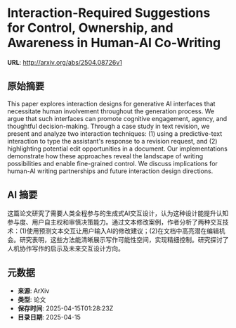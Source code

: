 # Interaction-Required Suggestions for Control, Ownership, and Awareness in Human-AI Co-Writing

**URL**: http://arxiv.org/abs/2504.08726v1

## 原始摘要

This paper explores interaction designs for generative AI interfaces that
necessitate human involvement throughout the generation process. We argue that
such interfaces can promote cognitive engagement, agency, and thoughtful
decision-making. Through a case study in text revision, we present and analyze
two interaction techniques: (1) using a predictive-text interaction to type the
assistant's response to a revision request, and (2) highlighting potential edit
opportunities in a document. Our implementations demonstrate how these
approaches reveal the landscape of writing possibilities and enable
fine-grained control. We discuss implications for human-AI writing partnerships
and future interaction design directions.


## AI 摘要

这篇论文研究了需要人类全程参与的生成式AI交互设计，认为这种设计能提升认知参与度、用户自主权和审慎决策能力。通过文本修改案例，作者分析了两种交互技术：(1)使用预测文本交互让用户输入AI的修改建议；(2)在文档中高亮潜在编辑机会。研究表明，这些方法能清晰展示写作可能性空间，实现精细控制。研究探讨了人机协作写作的启示及未来交互设计方向。

## 元数据

- **来源**: ArXiv
- **类型**: 论文
- **保存时间**: 2025-04-15T01:28:23Z
- **目录日期**: 2025-04-15
